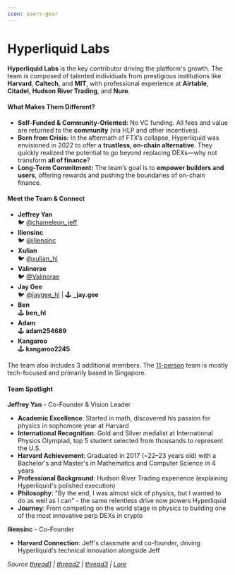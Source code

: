 ```yaml
---
icon: users-gear
---
```


# Hyperliquid Labs

**Hyperliquid Labs** is the key contributor driving the platform's growth. The team is composed of talented individuals from prestigious institutions like **Harvard**, **Caltech**, and **MIT**, with professional experience at **Airtable**, **Citadel**, **Hudson River Trading**, and **Nuro**.

#### **What Makes Them Different?**

* **Self-Funded & Community-Oriented:** No VC funding. All fees and value are returned to the **community** (via HLP and other incentives).
* **Born from Crisis:** In the aftermath of FTX’s collapse, Hyperliquid was envisioned in 2022 to offer a **trustless, on-chain alternative**. They quickly realized the potential to go beyond replacing DEXs—why not transform **all of finance**?
* **Long-Term Commitment:** The team’s goal is to **empower builders and users**, offering rewards and pushing the boundaries of on-chain finance.

#### **Meet the Team & Connect**

* **Jeffrey Yan** \
  🐦 [@chameleon\_jeff](https://twitter.com/chameleon_jeff)
* **Iliensinc** \
  🐦 [@iliensinc](https://twitter.com/iliensinc)
* **Xulian**\
  🐦 [@xulian\_hl](https://x.com/xulian_hl)
* **Valinorae**\
  🐦 [@Valinorae](https://x.com/Hyperintern/status/1943603827749343475)
* **Jay Gee**\
  🐦 [@jaygee\_hl](https://x.com/jaygee_hl) | 🕹️ **\_jay.gee**
* **Ben**\
  🕹️ **ben\_hl**
* **Adam**\
  🕹️ **adam254689**
* **Kangaroo**\
  🕹️ **kangaroo2245**

The team also includes 3 additional members. The [11-person](https://www.youtube.com/watch?v=xQK9TFbGyN0\&t=117s) team is mostly tech-focused and primarily based in Singapore.

#### Team Spotlight

**Jeffrey Yan** - Co-Founder & Vision Leader

* **Academic Excellence**: Started in math, discovered his passion for physics in sophomore year at Harvard
* **International Recognition**: Gold and Silver medalist at International Physics Olympiad, top 5 student selected from thousands to represent the U.S.
* **Harvard Achievement**: Graduated in 2017 (\~22–23 years old) with a Bachelor's and Master's in Mathematics and Computer Science in 4 years
* **Professional Background**: Hudson River Trading experience (explaining Hyperliquid's polished execution)
* **Philosophy**: "By the end, I was almost sick of physics, but I wanted to do as well as I can" - the same relentless drive now powers Hyperliquid
* **Journey**: From competing on the world stage in physics to building one of the most innovative perp DEXs in crypto

**Iliensinc** - Co-Founder

* **Harvard Connection**: Jeff's classmate and co-founder, driving Hyperliquid's technical innovation alongside Jeff

_Source_ [_thread1_](https://x.com/kirbyongeo/status/1890587714094878748) _|_ [_thread2_](https://x.com/mrdrayen/status/1943600340797988964) _|_ [_thread3_](https://x.com/theghost_alb/status/1930694868306649106) _|_ [_Lore_](https://x.com/0x42069x/status/1948994756937482459)
